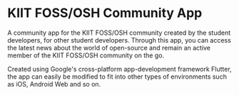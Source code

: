 # KIIT FOSS/OSH Community App

A community app for the KIIT FOSS/OSH community  created by the student developers, for other student developers.
Through this app, you can access the latest news about the world of open-source and remain an active member of the KIIT FOSS/OSH community on the go.

Created using Google's cross-platform app-development framework Flutter, the app can easily be modified to fit into other types of environments such as iOS, Android Web and so on.
